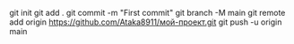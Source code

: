 git init
git add .
git commit -m "First commit"
git branch -M main
git remote add origin https://github.com/Ataka8911/мой-проект.git
git push -u origin main
